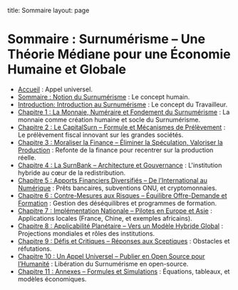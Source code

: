 
title: Sommaire
layout: page
# Sommaire : Surnumérisme – Une Théorie Médiane pour une Économie Humaine et Globale

* [Accueil](index.md) : Appel universel.
* [Sommaire : Notion du Surnumérisme](sommaire.md) : Le concept humain.
* [Introduction: Introduction au Surnumérisme](introduction.md) : Le concept du Travailleur.
* [Chapitre 1 : La Monnaie, Numéraire et Fondement du Surnumérisme](chapitre1.md) : La monnaie comme création humaine et socle du Surnumérisme.
* [Chapitre 2 : Le CapitalSurn – Formule et Mécanismes de Prélèvement](chapitre2.md) : Le prélèvement fiscal innovant sur les grandes sociétés.
* [Chapitre 3 : Moraliser la Finance – Éliminer la Spéculation, Valoriser la Production](chapitre3.md) : Refonte de la finance pour recentrer sur la production réelle.
* [Chapitre 4 : La SurnBank – Architecture et Gouvernance](chapitre4.md) : L'institution hybride au cœur de la redistribution.
* [Chapitre 5 : Apports Financiers Diversifiés – De l’International au Numérique](chapitre5.md) : Prêts bancaires, subventions ONU, et cryptomonnaies.
* [Chapitre 6 : Contre-Mesures aux Risques – Équilibre Offre-Demande et Formation](chapitre6.md) : Gestion des déséquilibres et programmes de formation.
* [Chapitre 7 : Implémentation Nationale – Pilotes en Europe et Asie](chapitre7.md) : Applications locales (France, Chine, et exemples africains).
* [Chapitre 8 : Applicabilité Planétaire – Vers un Modèle Hybride Global](chapitre8.md) : Projections mondiales et rôles des institutions.
* [Chapitre 9 : Défis et Critiques – Réponses aux Sceptiques](chapitre9.md) : Obstacles et réfutations.
* [Chapitre 10 : Un Appel Universel – Publier en Open Source pour l’Humanité](chapitre10.md) : Libération du Surnumérisme en open-source.
* [Chapitre 11 : Annexes – Formules et Simulations](chapitre11.md) : Équations, tableaux, et modèles économiques.